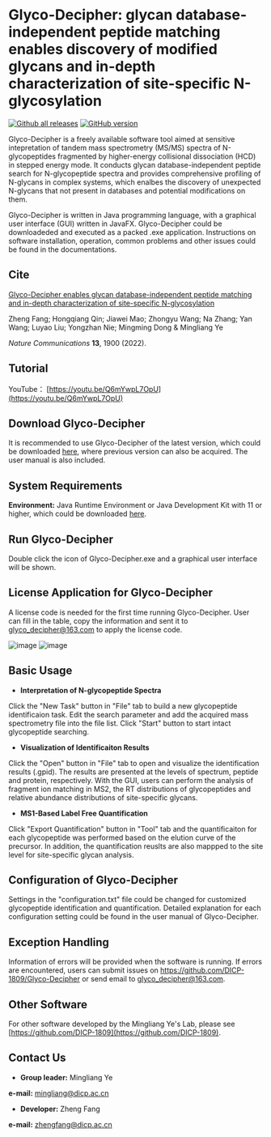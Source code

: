 # Glyco-Decipher: glycan database-independent peptide matching enables discovery of modified glycans and in-depth characterization of site-specific N-glycosylation #

[![Github all releases](https://img.shields.io/github/downloads/DICP-1809/Glyco-Decipher/total.svg)](https://github.com/DICP-1809/Glyco-Decipher/releases/)
[![GitHub version](https://img.shields.io/github/v/release/DICP-1809/Glyco-Decipher.svg)](https://github.com/DICP-1809/Glyco-Decipher/releases/tag/v1.0.2)

Glyco-Decipher is a freely available software tool aimed at sensitive intepretation of tandem mass spectrometry (MS/MS) spectra of N-glycopeptides fragmented by higher-energy collisional dissociation (HCD) in stepped energy mode. It conducts glycan database-independent peptide search for N-glycopeptide spectra and provides comprehensive profiling of N-glycans in complex systems, which enalbes the discovery of unexpected N-glycans that not present in databases and potential modifications on them.

Glyco-Decipher is written in Java programming language, with a graphical user interface (GUI) written in JavaFX. Glyco-Decipher could be downloadeded and executed as a packed .exe application. Instructions on software installation, operation, common problems and other issues could be found in the documentations.

## Cite ##
[Glyco-Decipher enables glycan database-independent peptide matching and in-depth characterization of site-specific N-glycosylation](https://www.nature.com/articles/s41467-022-29530-y)

Zheng Fang; Hongqiang Qin; Jiawei Mao; Zhongyu Wang; Na Zhang; Yan Wang; Luyao Liu; Yongzhan Nie; Mingming Dong & Mingliang Ye

*Nature Communications* **13**, 1900 (2022).

## Tutorial ##
YouTube： [https://youtu.be/Q6mYwpL7OpU](https://youtu.be/Q6mYwpL7OpU)

## Download Glyco-Decipher ##
It is recommended to use Glyco-Decipher of the latest version, which could be downloaded [here](https://github.com/DICP-1809/Glyco-Decipher/releases), where previous version can also be acquired. The user manual is also included.

## System Requirements ##
**Environment:** Java Runtime Environment or Java Development Kit with 11 or higher, which could be downloaded [here](https://www.oracle.com/java/technologies/downloads/#java11).

## Run Glyco-Decipher ##
Double click the icon of Glyco-Decipher.exe and a graphical user interface will be shown.

## License Application for Glyco-Decipher ##
A license code is needed for the first time running Glyco-Decipher. User can fill in the table, copy the information and sent it to glyco_decipher@163.com to apply the license code.

![image](https://user-images.githubusercontent.com/84326485/160044627-a955b0c6-141c-43df-84d1-ef24ae8e1e12.png) 
![image](https://user-images.githubusercontent.com/84326485/160045091-12582d7c-8961-49d3-b145-517b555fb169.png)

## Basic Usage ##
- **Interpretation of N-glycopeptide Spectra**

Click the "New Task" button in "File" tab to build a new glycopeptide identificaion task. Edit the search parameter and add the acquired mass spectrometry file into the file list. Click "Start" button to start intact glycopeptide searching.

- **Visualization of Identificaiton Results**

Click the "Open" button in "File" tab to open and visualize the identification results (.gpid). The results are presented at the levels of spectrum, peptide and protein, respectively. With the GUI, users can perform the analysis of fragment ion matching in MS2, the RT distributions of glycopeptides and relative abundance distributions of site-specific glycans.

- **MS1-Based Label Free Quantification**

Click "Export Quantification" button in "Tool" tab and the quantificaiton for each glycopeptide was performed based on the elution curve of the precursor. In addition, the quantification reuslts are also mappped to the site level for site-specific glycan analysis.

## Configuration of Glyco-Decipher ##
Settings in the "configuration.txt" file could be changed for customized glycopeptide identification and quantification. Detailed explanation for each configuration setting could be found in the user manual of Glyco-Decipher.

## Exception Handling ##
Information of errors will be provided when the software is running. If errors are encountered, users can submit issues on https://github.com/DICP-1809/Glyco-Decipher or send email to glyco_decipher@163.com.

## Other Software ##
For other software developed by the Mingliang Ye's Lab, please see [https://github.com/DICP-1809](https://github.com/DICP-1809).

## Contact Us ##
- **Group leader:** Mingliang Ye

**e-mail:** mingliang@dicp.ac.cn

- **Developer:** Zheng Fang

**e-mail:** zhengfang@dicp.ac.cn
